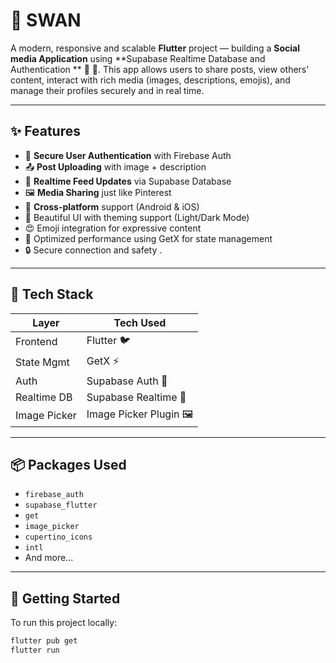 # 📌 SWAN

A modern, responsive and scalable **Flutter** project — building a **Social media Application** using **Supabase Realtime Database and Authentication ** 📡  🔐. This app allows users to share posts, view others' content, interact with rich media (images, descriptions, emojis), and manage their profiles securely and in real time.

---

## ✨ Features

- 🔐 **Secure User Authentication** with Firebase Auth  
- 📤 **Post Uploading** with image + description  
- 📡 **Realtime Feed Updates** via Supabase Database  
- 🖼️ **Media Sharing** just like Pinterest  
- 📲 **Cross-platform** support (Android & iOS)  
- 🎨 Beautiful UI with theming support (Light/Dark Mode)  
- 😍 Emoji integration for expressive content  
- 🚀 Optimized performance using GetX for state management
- 🔒 Secure connection and safety .
---

## 🔧 Tech Stack

| Layer        | Tech Used               |
|--------------|--------------------------|
| Frontend     | Flutter 🐦               |
| State Mgmt   | GetX ⚡                  |
| Auth         | Supabase Auth 🔐         |
| Realtime DB  | Supabase Realtime 📡     |
| Image Picker | Image Picker Plugin 🖼️  |

---

## 📦 Packages Used

- `firebase_auth`
- `supabase_flutter`
- `get`
- `image_picker`
- `cupertino_icons`
- `intl`
- And more...

---

## 🚀 Getting Started

To run this project locally:

```bash
flutter pub get
flutter run
